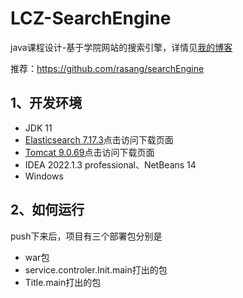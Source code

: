 # LCZ-SearchEngine

java课程设计-基于学院网站的搜索引擎，详情见[我的博客](https://www.cnblogs.com/lrui1/p/17040942.html)

推荐：https://github.com/rasang/searchEngine

## 1、开发环境

- JDK 11
- [Elasticsearch 7.17.3](https://www.elastic.co/cn/downloads/past-releases#elasticsearch)点击访问下载页面
- [Tomcat 9.0.69](https://tomcat.apache.org/download-90.cgi)点击访问下载页面
- IDEA 2022.1.3 professional、NetBeans 14
- Windows

## 2、如何运行

push下来后，项目有三个部署包分别是

- war包
- service.controler.Init.main打出的包
- Title.main打出的包
